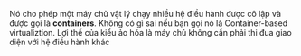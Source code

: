 Nó cho phép một máy chủ vật lý chạy nhiều hệ điều hành được cô lập và được gọi là **containers**.
Không có gì sai nếu bạn gọi nó là Container-based virtualiztion. Lợi thế của kiểu ảo hóa là máy chủ không cần phải thi đua giao diện với hệ điều hành khác
